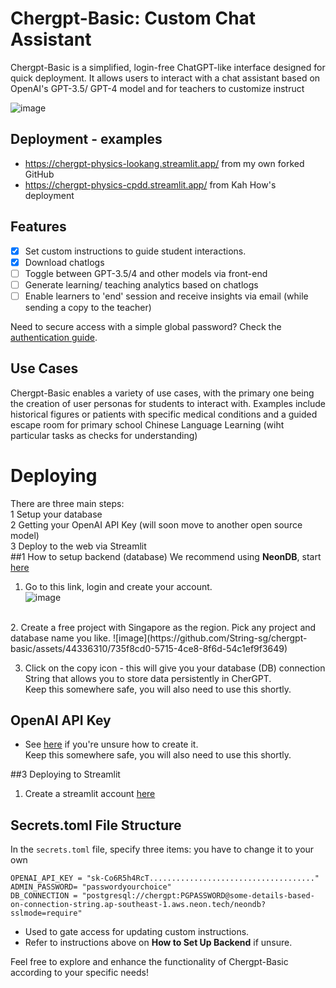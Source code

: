 # Chergpt-Basic: Custom Chat Assistant
Chergpt-Basic is a simplified, login-free ChatGPT-like interface designed for quick deployment. It allows users to interact with a chat assistant based on OpenAI's GPT-3.5/ GPT-4 model and for teachers to customize instruct

![image](https://github.com/String-sg/chergpt-basic/assets/44336310/df396b31-d91e-4660-900e-eff5c3a89c1e)

## Deployment - examples
-  https://chergpt-physics-lookang.streamlit.app/ from my own forked GitHub 
-  https://chergpt-physics-cpdd.streamlit.app/  from Kah How's deployment

## Features
- [x] Set custom instructions to guide student interactions.
- [x] Download chatlogs
- [ ] Toggle between GPT-3.5/4 and other models via front-end 
- [ ] Generate learning/ teaching analytics based on chatlogs
- [ ] Enable learners to 'end' session and receive insights via email (while sending a copy to the teacher)

Need to secure access with a simple global password? Check the [authentication guide](https://docs.streamlit.io/knowledge-base/deploy/authentication-without-sso).

## Use Cases
Chergpt-Basic enables a variety of use cases, with the primary one being the creation of user personas for students to interact with. Examples include historical figures or patients with specific medical conditions and a guided escape room for primary school Chinese Language Learning (wiht particular tasks as checks for understanding)

# Deploying
There are three main steps:<br>
1 Setup your database <br>
2 Getting your OpenAI API Key (will soon move to another open source model) <br>
3 Deploy to the web via Streamlit <br>
##1 How to setup backend (database)
We recommend using **NeonDB**, start [here](https://console.neon.tech/) <br>

1. Go to this link, login and create your account.<br>
![image](https://github.com/String-sg/chergpt-basic/assets/44336310/c4921ffc-15ec-48d2-a4ba-8dec02ef66c1)
<br>
2. Create a free project with Singapore as the region. Pick any project and database name you like. 
![image](https://github.com/String-sg/chergpt-basic/assets/44336310/735f8cd0-5715-4ce8-8f6d-54c1ef9f3649)

3. Click on the copy icon - this will give you your database (DB) connection String that allows you to store data persistently in CherGPT.<br>
Keep this somewhere safe, you will also need to use this shortly.

## OpenAI API Key
- See [here](https://teachertech.beehiiv.com/p/api-openai) if you're unsure how to create it.<br>
Keep this somewhere safe, you will also need to use this shortly.

##3 Deploying to Streamlit
1. Create a streamlit account [here](https://streamlit.io/)
## Secrets.toml File Structure
In the `secrets.toml` file, specify three items: you have to change it to your own

```
OPENAI_API_KEY = "sk-Co6R5h4RcT....................................." 
ADMIN_PASSWORD= "passwordyourchoice" 
DB_CONNECTION = "postgresql://chergpt:PGPASSWORD@some-details-based-on-connection-string.ap-southeast-1.aws.neon.tech/neondb?sslmode=require" 
```
- Used to gate access for updating custom instructions.
- Refer to instructions above on **How to Set Up Backend** if unsure.

Feel free to explore and enhance the functionality of Chergpt-Basic according to your specific needs!

